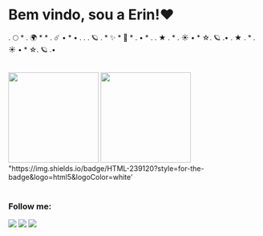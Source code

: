 
### <p><h1> Bem vindo, sou a Erin!❤️ </h1></p>

.        🌕  *    .     🌍    *      *    . ☄️
    •    *     •   .     .    .  🪐      .      *    ✨ *   💫      *    .       •    *   .      .         ★   .    *  .  ☀️ •    *     ☆.   🪐    .•
    .         ★   .    *  .  ☀️ •    *     ☆.   🪐    .•

<br>
  <img height="180cm" src ="https://github-readme-stats.vercel.app/api?username=DudeBatista&show_icons=true&theme=onedark">
  <img height="180cm" src="https://github-readme-stats.vercel.app/api/top-langs/?username=letyresina&layout=compact&langs_count=16&theme=onedark"/>
<br>
"https://img.shields.io/badge/HTML-239120?style=for-the-badge&logo=html5&logoColor=white'
<a href=" https://img.shields.io/badge/JavaScript-323330?style=for-the-badge&logo=javascript&logoColor=F7DF1E"></a>
<a href="https://img.shields.io/badge/CSS3-1572B6?style=for-the-badge&logo=css3&logoColor=white"></a>
<a href="https://img.shields.io/badge/C%23-239120?style=for-the-badge&logo=c-sharp&logoColor=white"></a>
<a href="https://img.shields.io/badge/.NET-5C2D91?style=for-the-badge&logo=.net&logoColor=white"></a>
<br><br>

  ### **Follow me:**
  
<div> 
  <a href="https://instagram.com/Lithitwo" target="_blank"><img src="https://img.shields.io/badge/-Instagram-%23E4405F?style=for-the-badge&logo=instagram&logoColor=white" target="_blank"></a>
  <a href = "mailto:erinn2205@gmail.com"><img src="https://img.shields.io/badge/-Gmail-%23333?style=for-the-badge&logo=gmail&logoColor=white" target="_blank"></a>
  <a href="https://www.linkedin.com/in/duda-batista-018678237" target="_blank"><img src="https://img.shields.io/badge/-LinkedIn-%230077B5?style=for-the-badge&logo=linkedin&logoColor=white" target="_blank"></a> 
</div>
